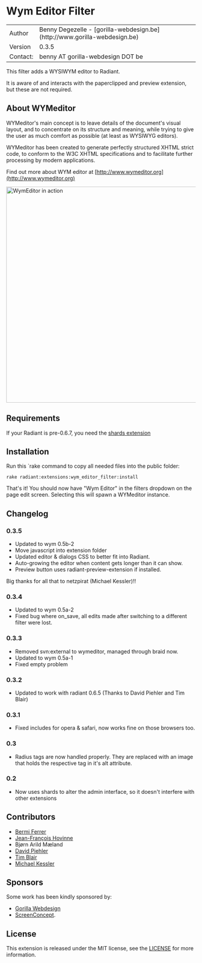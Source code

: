 Wym Editor Filter
=================

<table>
    <tr>
        <td>Author</td>
        <td>Benny Degezelle - [gorilla-webdesign.be](http://www.gorilla-webdesign.be)</td>
    </tr>
    <tr>
        <td>Version</td>
        <td>0.3.5</td>
    </tr>
    <tr>
        <td>Contact:</td>
        <td>benny AT gorilla-webdesign DOT be</td>
    </tr>
</table>

This filter adds a WYSIWYM editor to Radiant.

It is aware of and interacts with the paperclipped and preview extension, but these are not required.

About WYMeditor
---------------

WYMeditor's main concept is to leave details of the document's visual layout, and to concentrate on its structure and
meaning, while trying to give the user as much comfort as possible (at least as WYSIWYG editors).

WYMeditor has been created to generate perfectly structured XHTML strict code, to conform to the W3C XHTML
specifications and to facilitate further processing by modern applications.

Find out more about WYM editor at [http://www.wymeditor.org](http://www.wymeditor.org)

<img src="../../raw/master/wym_editor_filter.png" width="587" height="574" alt="WymEditor in action">

Requirements
------------

If your Radiant is pre-0.6.7, you need the [shards extension](http://groups.google.com/group/radiantcms-dev/browse_frm/thread/d07f7fffd84b3ce0/5efa6fd6c2e1668e?lnk=gst&q=shards#5efa6fd6c2e1668e)


Installation
------------

Run this `rake command to copy all needed files into the public folder:

	rake radiant:extensions:wym_editor_filter:install

That's it! You should now have "Wym Editor" in the filters dropdown on the page edit screen.
Selecting this will spawn a WYMeditor instance.

Changelog
---------

### 0.3.5

- Updated to wym 0.5b-2
- Move javascript into extension folder
- Updated editor & dialogs CSS to better fit into Radiant.
- Auto-growing the editor when content gets longer than it can show.
- Preview button uses radiant-preview-extension if installed.

Big thanks for all that to netzpirat (Michael Kessler)!!

### 0.3.4

- Updated to wym 0.5a-2
- Fixed bug where on_save, all edits made after switching to a different filter were lost.

### 0.3.3

- Removed svn:external to wymeditor, managed through braid now.
- Updated to wym 0.5a-1
- Fixed empty <td> problem

### 0.3.2

- Updated to work with radiant 0.6.5 (Thanks to David Piehler and Tim Blair)

### 0.3.1

- Fixed includes for opera & safari, now works fine on those browsers too.

### 0.3

- Radius tags are now handled properly. They are replaced with an image that holds the respective tag in it's alt attribute.

### 0.2

- Now uses shards to alter the admin interface, so it doesn't interfere with other extensions

Contributors
------------

* [Bermi Ferrer](http://www.bermi.org/)
* [Jean-François Hovinne](http://www.hovinne.com/)
* Bjørn Arild Mæland
* [David Piehler](http://basicsgroup.com/)
* [Tim Blair](http://tim.bla.ir/)
* [Michael Kessler](http://blog.netzpiraten.ch/)

Sponsors
--------

Some work has been kindly sponsored by:

* [Gorilla Webdesign](http://www.gorilla-webdesign.be)
* [ScreenConcept](http://www.screenconcept.ch).

License
-------

This extension is released under the MIT license, see the [LICENSE](master/LICENSE) for more
information.